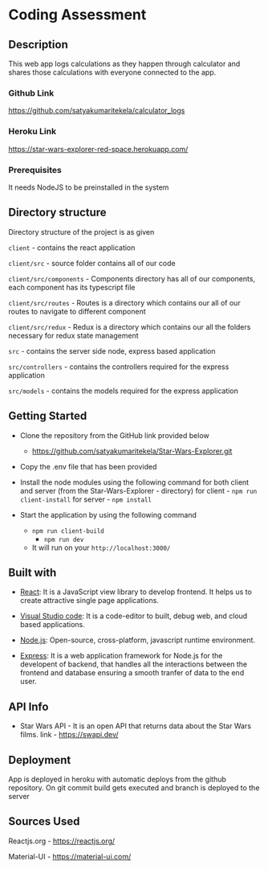 # Coding Assessment

## Description

This web app logs calculations as they happen through calculator and shares those calculations with everyone connected to the app.

### Github Link

https://github.com/satyakumaritekela/calculator_logs

### Heroku Link

<https://star-wars-explorer-red-space.herokuapp.com/>

### Prerequisites
It needs NodeJS to be preinstalled in the system

## Directory structure

Directory structure of the project is as given

`client` - contains the react application

`client/src` - source folder contains all of our code

`client/src/components` - Components directory has all of our components, each component has its typescript file

`client/src/routes` - Routes is a directory which contains our all of our routes to navigate to different component

`client/src/redux` - Redux is a directory which contains our all the folders necessary for redux state management

`src` - contains the server side node, express based application

`src/controllers` - contains the controllers required for the express application

`src/models` - contains the models required for the express application


## Getting Started

* Clone the repository from the GitHub link provided below
  - https://github.com/satyakumaritekela/Star-Wars-Explorer.git

* Copy the .env file that has been provided

* Install the node modules using the following command for both client and server (from the Star-Wars-Explorer - directory)
  for client - ```npm run client-install```
	for server - ```npm install```

* Start the application by using the following command
  - ```npm run client-build```
	- ```npm run dev```
  - It will run on your `http://localhost:3000/`


## Built with

* [React](https://reactjs.org/): It is a JavaScript view library to develop frontend. It helps us to create attractive single page applications. 

* [Visual Studio code](https://code.visualstudio.com/): It is a code-editor to built, debug web, and cloud based applications.

* [Node.js](https://nodejs.org/en/download/): Open-source, cross-platform, javascript runtime environment. 

* [Express](https://expressjs.com/): It is a web application framework for Node.js for the developent of backend, that handles all the interactions between the frontend and database ensuring a smooth tranfer of data to the end user.

## API Info

* Star Wars API - It is an open API that returns data about the Star Wars films.
  link - <https://swapi.dev/>

## Deployment

App is deployed in heroku with automatic deploys from the github repository. On git commit build gets executed and branch is deployed to the server

## Sources Used

Reactjs.org - <https://reactjs.org/>

Material-UI - <https://material-ui.com/>